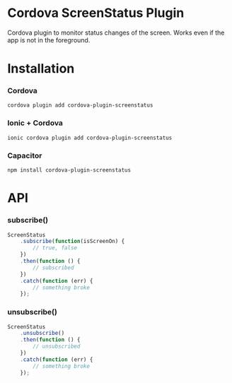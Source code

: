 Cordova ScreenStatus Plugin
=========================

Cordova plugin to monitor status changes of the screen.
Works even if the app is not in the foreground.

# Installation

### Cordova

    cordova plugin add cordova-plugin-screenstatus

### Ionic + Cordova

    ionic cordova plugin add cordova-plugin-screenstatus

### Capacitor

    npm install cordova-plugin-screenstatus

# API

### subscribe()

```js
ScreenStatus
    .subscribe(function(isScreenOn) {
        // true, false
    })
    .then(function () {
        // subscribed
    })
    .catch(function (err) {
        // something broke
    });
```

### unsubscribe()

```js
ScreenStatus
    .unsubscribe()
    .then(function () {
        // unsubscribed
    })
    .catch(function (err) {
        // something broke
    });
```